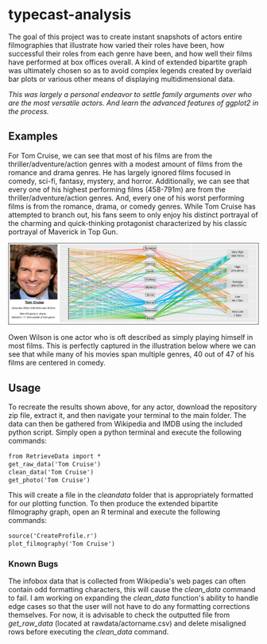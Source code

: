 # typecast-analysis
The goal of this project was to create instant snapshots of actors entire filmographies that illustrate how varied their roles have been, how successful their roles from each genre have been, and how well their films have performed at box offices overall. A kind of extended bipartite graph was ultimately chosen so as to avoid complex legends created by overlaid bar plots or various other means of displaying multidimensional data. 

*This was largely a personal endeavor to settle family arguments over who are the most versatile actors. And learn the advanced features of ggplot2 in the process.*



## Examples
For Tom Cruise, we can see that most of his films are from the thriller/adventure/action genres with a modest amount of films from the romance and drama genres. He has largely ignored films focused in comedy, sci-fi, fantasy, mystery, and horror. Additionally, we can see that every one of his highest performing films (458-791m) are from the thriller/adventure/action genres. And, every one of his worst performing films is from the romance, drama, or comedy genres. While Tom Cruise has attempted to branch out, his fans seem to only enjoy his distinct portrayal of the charming and quick-thinking protagonist characterized by his classic portrayal of Maverick in Top Gun.

![alt text](output/TomCruise.png "")



Owen Wilson is one actor who is oft described as simply playing himself in most films. This is perfectly captured in the illustration below where we can see that while many of his movies span multiple genres, 40 out of 47 of his films are centered in comedy.


## Usage
To recreate the results shown above, for any actor, download the repository zip file, extract it, and then navigate your terminal to the main folder. The data can then be gathered from Wikipedia and IMDB using the included python script. Simply open a python terminal and execute the following commands:
````
from RetrieveData import *
get_raw_data('Tom Cruise')
clean_data('Tom Cruise')
get_photo('Tom Cruise')
````
This will create a file in the *cleandata* folder that is appropriately formatted for our plotting function. To then produce the extended bipartite filmography graph, open an R terminal and execute the following commands:
````
source('CreateProfile.r')
plot_filmography('Tom Cruise')
````
### Known Bugs
The infobox data that is collected from Wikipedia's web pages can often contain odd formatting characters, this will cause the *clean_data* command to fail. I am working on expanding the *clean_data* function's ability to handle edge cases so that the user will not have to do any formatting corrections themselves. For now, it is advisable to check the outputted file from *get_raw_data* (located at rawdata/actorname.csv) and delete misaligned rows before executing the *clean_data* command. 

